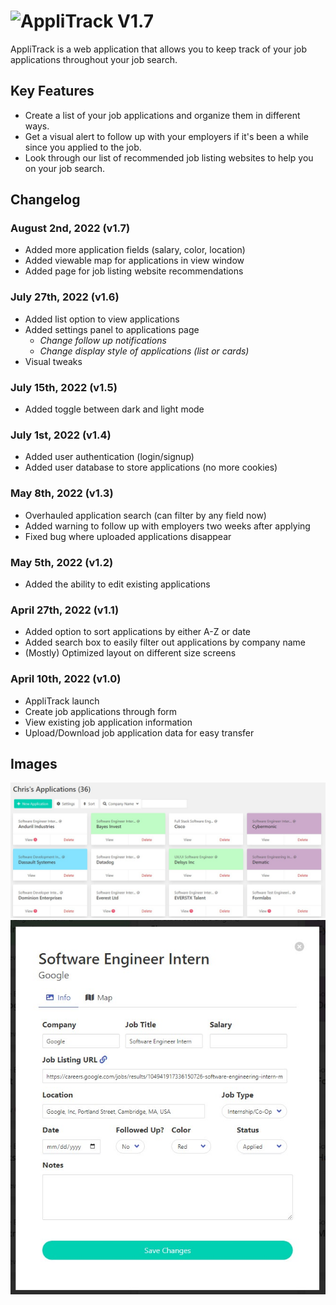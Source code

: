 # ![AppliTrack](dist/images/logo.png) V1.7

AppliTrack is a web application that allows you to keep track of your job applications throughout your job search.

## Key Features

- Create a list of your job applications and organize them in different ways.
- Get a visual alert to follow up with your employers if it's been a while since you applied to the job.
- Look through our list of recommended job listing websites to help you on your job search.

## Changelog

### August 2nd, 2022 (v1.7)

- Added more application fields (salary, color, location)
- Added viewable map for applications in view window
- Added page for job listing website recommendations

### July 27th, 2022 (v1.6)

- Added list option to view applications
- Added settings panel to applications page
  - _Change follow up notifications_
  - _Change display style of applications (list or cards)_
- Visual tweaks

### July 15th, 2022 (v1.5)

- Added toggle between dark and light mode

### July 1st, 2022 (v1.4)

- Added user authentication (login/signup)
- Added user database to store applications (no more cookies)

### May 8th, 2022 (v1.3)

- Overhauled application search (can filter by any field now)
- Added warning to follow up with employers two weeks after applying
- Fixed bug where uploaded applications disappear

### May 5th, 2022 (v1.2)

- Added the ability to edit existing applications

### April 27th, 2022 (v1.1)

- Added option to sort applications by either A-Z or date
- Added search box to easily filter out applications by company name
- (Mostly) Optimized layout on different size screens

### April 10th, 2022 (v1.0)

- AppliTrack launch
- Create job applications through form
- View existing job application information
- Upload/Download job application data for easy transfer

## Images

![applications screenshot](dist/images/readmeimgs/screenshot1.jpg)
![application view screenshot](dist/images/readmeimgs/viewwindow.jpg)
